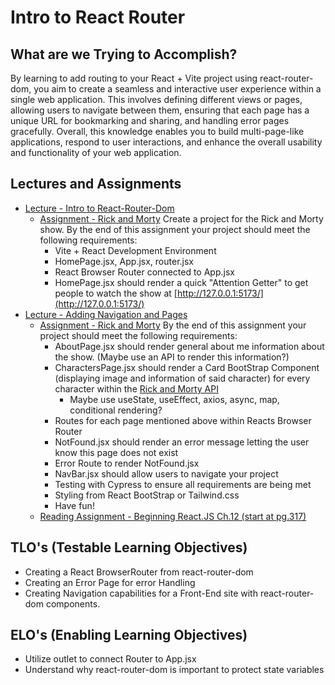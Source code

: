 # Intro to React Router

## What are we Trying to Accomplish?

By learning to add routing to your React + Vite project using react-router-dom, you aim to create a seamless and interactive user experience within a single web application. This involves defining different views or pages, allowing users to navigate between them, ensuring that each page has a unique URL for bookmarking and sharing, and handling error pages gracefully. Overall, this knowledge enables you to build multi-page-like applications, respond to user interactions, and enhance the overall usability and functionality of your web application.

## Lectures and Assignments

- [Lecture - Intro to React-Router-Dom](./1-intro-react-router.md)
  - [Assignment - Rick and Morty](.) Create a project for the Rick and Morty show. By the end of this assignment your project should meet the following requirements:
    - Vite + React Development Environment
    - HomePage.jsx, App.jsx, router.jsx
    - React Browser Router connected to App.jsx
    - HomePage.jsx should render a quick "Attention Getter" to get people to watch the show at [http://127.0.0.1:5173/](http://127.0.0.1:5173/)
- [Lecture - Adding Navigation and Pages](./2-adding-router-pages.md)
  - [Assignment - Rick and Morty](.) By the end of this assignment your project should meet the following requirements:
    - AboutPage.jsx should render general about me information about the show. (Maybe use an API to render this information?)
    - CharactersPage.jsx should render a Card BootStrap Component (displaying image and information of said character) for every character within the [Rick and Morty API](https://rickandmortyapi.com/)
      - Maybe use useState, useEffect, axios, async, map, conditional rendering?
    - Routes for each page mentioned above within Reacts Browser Router
    - NotFound.jsx should render an error message letting the user know this page does not exist
    - Error Route to render NotFound.jsx
    - NavBar.jsx should allow users to navigate your project
    - Testing with Cypress to ensure all requirements are being met
    - Styling from React BootStrap or Tailwind.css
    - Have fun!
  - [Reading Assignment - Beginning React.JS Ch.12 (start at pg.317)](https://drive.google.com/file/d/1groEhrGvFKe7Jf_u3NfnoDQUJspU2alu/view?usp=drive_link)

## TLO's (Testable Learning Objectives)

- Creating a React BrowserRouter from react-router-dom
- Creating an Error Page for error Handling
- Creating Navigation capabilities for a Front-End site with react-router-dom components.

## ELO's (Enabling Learning Objectives)

- Utilize outlet to connect Router to App.jsx
- Understand why react-router-dom is important to protect state variables

